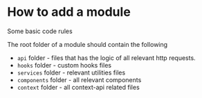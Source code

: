 # How to add a module
Some basic code rules

The root folder of a module should contain the following <br/>
* `api` folder - files that has the logic of all relevant http requests. <br/>
* `hooks` folder - custom hooks files
* `services` folder - relevant utilities files
* `components` folder - all relevant components
* `context` folder - all context-api related files